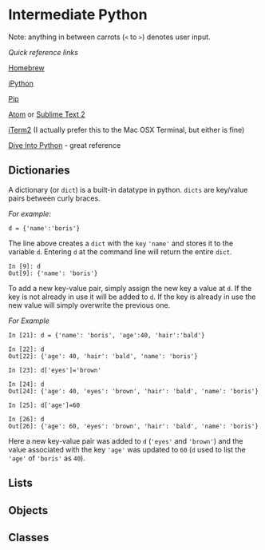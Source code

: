 # Intermediate Python

Note: anything in between carrots (`<` to `>`) denotes user input.

*Quick reference links*

[Homebrew](http://brew.sh/)

[iPython](http://ipython.org/)

[Pip](http://pypi.python.org/pypi/pip)

[Atom](https://atom.io/) or [Sublime Text 2](http://www.sublimetext.com/2)

[iTerm2](http://www.iterm2.com/) (I actually prefer this to the Mac OSX Terminal, but either is fine)

[Dive Into Python](http://www.diveintopython.net/) - great reference

## Dictionaries
A dictionary (or `dict`) is a built-in datatype in python. `dicts` are key/value pairs between curly braces.

*For example:*
```
d = {'name':'boris'}
```
The line above creates a `dict` with the `key` `'name'` and stores it to the variable `d`. Entering `d` at the command line will return the entire `dict`.
```
In [9]: d
Out[9]: {'name': 'boris'}
```
To add a new key-value pair, simply assign the new key a value at `d`. If the key is not already in use it will be added to `d`. If the key is already in use the new value will simply overwrite the previous one.

*For Example*
```
In [21]: d = {'name': 'boris', 'age':40, 'hair':'bald'}

In [22]: d
Out[22]: {'age': 40, 'hair': 'bald', 'name': 'boris'}

In [23]: d['eyes']='brown'

In [24]: d
Out[24]: {'age': 40, 'eyes': 'brown', 'hair': 'bald', 'name': 'boris'}

In [25]: d['age']=60

In [26]: d
Out[26]: {'age': 60, 'eyes': 'brown', 'hair': 'bald', 'name': 'boris'}
```
Here a new key-value pair was added to `d` (`'eyes'` and `'brown'`) and the value associated with the key `'age'` was updated to `60` (`d` used to list the `'age'` of `'boris'` as `40`).

## Lists

## Objects

## Classes
